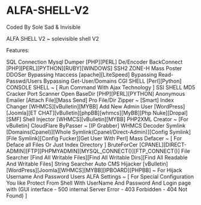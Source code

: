 # ALFA-SHELL-V2

Coded By Sole Sad & Invisible

ALFA SHELL V2 ~ solevisible shell V2

Features:
 
SQL Connection
Mysql Dumper [PHP][PERL]
De/Encoder
BackConnect [PHP][PERL][PYTHON][RUBY][WINDOWS]
SSH2
ZONE-H Mass Poster
DDOSer
Bypassing htaccess [apache][LiteSpeed]
Bypassing Read-Passwd/Users
Bypassing Get-User/Domains
CGI SHELL [Perl][Python]
CONSOLE SHELL ~ [ Run Command With Ajax Technology ]
SSI SHELL
MD5 Cracker
Port Scanner
Open BaseDir [PHP][PERL][PYTHON]
Anonymous Emailer [Attach File][Mass Send]
Pro File/Dir Zipper ~ [Smart]
Index Changer [WHMCS][vBulletin][MYBB]
Add New Admin User [WordPress][Joomla][ET CHAT][vBulletin][phpBB][whmcs][MyBB][Php Nuke][Dropal][SMF]
Shell Injector [WHMCS][vBulletin][MYBB]
PHP2XML Creator ~ [For vBulletin]
CloudFlare ByPasser ~ [IP Grabber] 
WHMCS Decoder 
Symlink [Domains(Cpanel)][Whole Symlink(Cpanel/Direct-Admin)][Config Symlink][File Symlink][Config Fucker][Get User With Perl] 
Mass Defacer ~ [ For Deface all Files Or Just Index Directory ]
BruteForCer [CPANEL][DIRECT-ADMIN][FTP][PHPMYADMIN][MYSQL_CONNECT()][FTP_CONNECT()]
File Searcher [Find All Writable Files][Find All Writable Dirs][Find All Readable And Writable Files]
String Searcher 
Auto CMS Hijacker [vBulletin][WordPress][Joomla][WHMCS][MYBB][IPBOARD][PHPBB] ~ For Hijack Username And Password Users
ALFA Settings ~ [ For Special Configuration You like Protect From Shell With UserName And Password And Login page with (GUI interface - 500 internal Server Error -  403 Forbidden - 404 Not Found) ]
